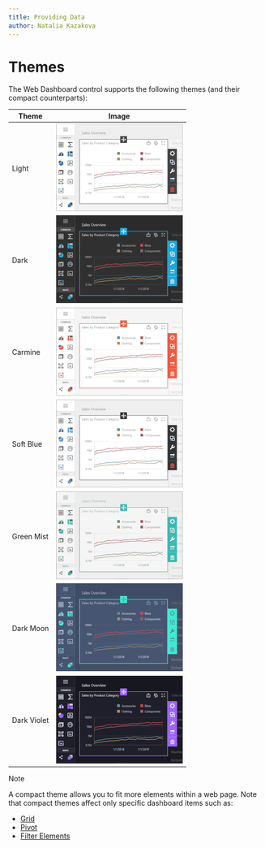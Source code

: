 ```yaml
---
title: Providing Data
author: Natalia Kazakova
---
```

# Themes

The Web Dashboard control supports the following themes (and their compact counterparts): 

| Theme  | Image |
|---|---|
|Light | ![Light Theme](../../../images/lighttheme24998.png) |
|Dark | ![Dark Theme](../../../images/darktheme24999.png) |
|Carmine | ![Carmine Theme](../../../images/carmine-theme.png) |
|Soft Blue | ![Soft Blue Theme](../../../images/soft-blue-theme.png) |
|Green Mist | ![Green Mist Theme](../../../images/green-mist-theme.png) |
|Dark Moon | ![Dark Moon Theme](../../../images/dark-moon-theme.png) |
|Dark Violet | ![Dark Violet Theme](../../../images/dark-violet-theme.png) |

> [!Note]
> A compact theme allows you to fit more elements within a web page. Note that compact themes affect only specific dashboard items such as:
>
> * [Grid](../../web-dashboard-viewer-mode/dashboard-items/grid.md)
> * [Pivot](../../web-dashboard-viewer-mode\dashboard-items\pivot.md)
> * [Filter Elements](../../\web-dashboard-viewer-mode\dashboard-items\filter-elements.md)

